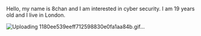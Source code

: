 Hello, my name is 8chan and I am interested in cyber security. I am 19 years old and I live in London.

![Uploading 1180ee539eeff712598830e0fa1aa84b.gif…]()
